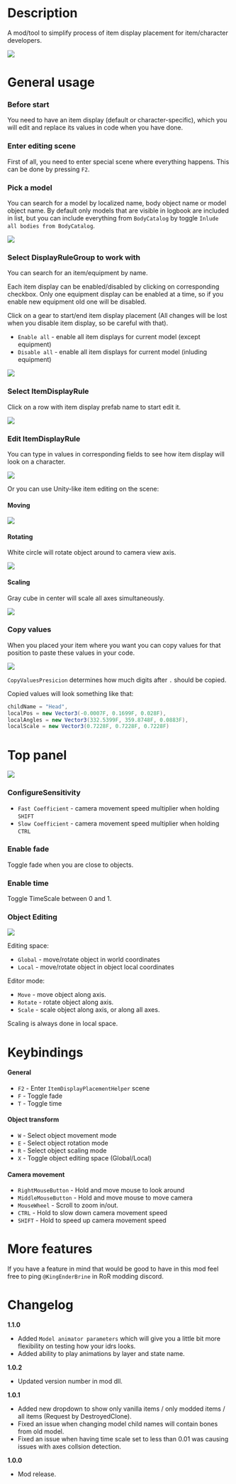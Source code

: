 # Description
A mod/tool to simplify process of item display placement for item/character developers.

![](https://cdn.discordapp.com/attachments/706089456855154778/806917306822164510/unknown.png)

# General usage
### Before start
You need to have an item display (default or character-specific), which you will edit and replace its values in code when you have done.

### Enter editing scene
First of all, you need to enter special scene where everything happens. This can be done by pressing `F2`.

### Pick a model
You can search for a model by localized name, body object name or model object name.
By default only models that are visible in logbook are included in list, but you can include everything from `BodyCatalog` by toggle `Inlude all bodies from BodyCatalog`.

![](https://cdn.discordapp.com/attachments/706089456855154778/806921419564777602/unknown.png)

### Select DisplayRuleGroup to work with
You can search for an item/equipment by name.

Each item display can be enabled/disabled by clicking on corresponding checkbox.
Only one equipment display can be enabled at a time, so if you enable new equipment old one will be disabled.

Click on a gear to start/end item display placement (All changes will be lost when you disable item display, so be careful with that).

* `Enable all` - enable all item displays for current model (except equipment)
* `Disable all` - enable all item displays for current model (inluding equipment)

![](https://cdn.discordapp.com/attachments/706089456855154778/807277696924778516/unknown.png)

### Select ItemDisplayRule
Click on a row with item display prefab name to start edit it.

![](https://cdn.discordapp.com/attachments/706089456855154778/807279240658812938/unknown.png)

### Edit ItemDisplayRule
You can type in values in corresponding fields to see how item display will look on a character.

![](https://cdn.discordapp.com/attachments/706089456855154778/807279742885298256/unknown.png)

Or you can use Unity-like item editing on the scene:

#### Moving
![](https://cdn.discordapp.com/attachments/706089456855154778/807279850959142933/unknown.png)

#### Rotating
White circle will rotate object around to camera view axis.

![](https://cdn.discordapp.com/attachments/706089456855154778/807279893179662356/unknown.png)

#### Scaling
Gray cube in center will scale all axes simultaneously.

![](https://cdn.discordapp.com/attachments/706089456855154778/807279934145298539/unknown.png)

### Copy values
When you placed your item where you want you can copy values for that position to paste these values in your code.

![](https://cdn.discordapp.com/attachments/706089456855154778/807465403847934002/unknown.png)

`CopyValuesPresicion` determines how much digits after `.` should be copied.

Copied values will look something like that:
```cs
childName = "Head",
localPos = new Vector3(-0.0007F, 0.1699F, 0.028F),
localAngles = new Vector3(332.5399F, 359.8748F, 0.0883F),
localScale = new Vector3(0.7228F, 0.7228F, 0.7228F)
```

# Top panel
![](https://cdn.discordapp.com/attachments/706089456855154778/807280033189068820/unknown.png)

### ConfigureSensitivity
* `Fast Coefficient` - camera movement speed multiplier when holding `SHIFT`
* `Slow Coefficient` - camera movement speed multiplier when holding `CTRL`

### Enable fade
Toggle fade when you are close to objects.

### Enable time
Toggle TimeScale between 0 and 1.

### Object Editing
![](https://cdn.discordapp.com/attachments/706089456855154778/807280172184502352/unknown.png)

Editing space:
* `Global` - move/rotate object in world coordinates
* `Local` - move/rotate object in object local coordinates

Editor mode:
* `Move` - move object along axis.
* `Rotate` - rotate object along axis.
* `Scale` - scale object along axis, or along all axes.

Scaling is always done in local space.

# Keybindings
#### General
* `F2` - Enter `ItemDisplayPlacementHelper` scene
* `F` - Toggle fade
* `T` - Toggle time

#### Object transform
* `W` - Select object movement mode
* `E` - Select object rotation mode
* `R` - Select object scaling mode
* `X` - Toggle object editing space (Global/Local)

#### Camera movement
* `RightMouseButton` - Hold and move mouse to look around
* `MiddleMouseButton` - Hold and move mouse to move camera
* `MouseWheel` - Scroll to zoom in/out.
* `CTRL` - Hold to slow down camera movement speed
* `SHIFT` - Hold to speed up camera movement speed

# More features
If you have a feature in mind that would be good to have in this mod feel free to ping `@KingEnderBrine` in RoR modding discord.

# Changelog
**1.1.0**

* Added `Model animator parameters` which will give you a little bit more flexibility on testing how your idrs looks.
* Added ability to play animations by layer and state name.

**1.0.2**

* Updated version number in mod dll.

**1.0.1**

* Added new dropdown to show only vanilla items / only modded items / all items (Request by DestroyedClone).
* Fixed an issue when changing model child names will contain bones from old model.
* Fixed an issue when having time scale set to less than 0.01 was causing issues with axes collsion detection.

**1.0.0**

* Mod release.